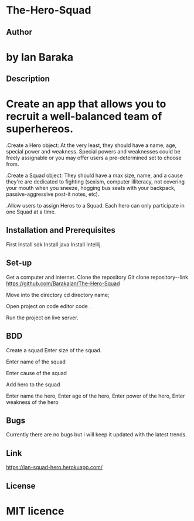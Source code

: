# The-Hero-Squad

## Author
#  by Ian Baraka

## Description
# Create an app that allows you to recruit a well-balanced team of superhereos.

.Create a Hero object: At the very least, they should have a name, age, special power and weakness. Special powers and weaknesses could be freely assignable or you may offer users a pre-determined set to choose from.

.Create a Squad object: They should have a max size, name, and a cause they're are dedicated to fighting (sexism, computer illiteracy, not covering your mouth when you sneeze, hogging bus seats with your backpack, passive-aggressive post-it notes, etc).

.Allow users to assign Heros to a Squad. Each hero can only participate in one Squad at a time.

## Installation and Prerequisites

First Install sdk Install java Install Intellij.
 

## Set-up
Get a computer and internet.
Clone the repository Git clone repository--link https://github.com/BarakaIan/The-Hero-Squad
 
Move into the directory cd directory name;
 
Open project on code editor code . 

Run the project on live server.

## BDD
Create a squad Enter size of the squad.

Enter name of the squad 

Enter cause of the squad

Add hero to the squad

Enter name the hero,   Enter age of the hero,      Enter power of the hero,    Enter weakness of the hero

## Bugs
Currently there are no bugs but i will keep it updated with the latest trends.
## Link
https://ian-squad-hero.herokuapp.com/

## License
# MIT licence

